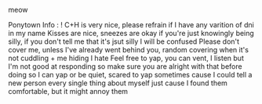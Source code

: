 meow

Ponytown Info : !
C+H is very nice, please refrain if I have any varition of dni in my name
Kisses are nice, sneezes are okay if you're just knowingly being silly, if you don't tell me that it's jsut silly I will be confused
Please don't cover me, unless I've already went behind you, random covering when it's not cuddling + me hiding I hate
Feel free to yap, you can vent, I listen but I'm not good at responding so make sure you are alright with that before doing so
I can yap or be quiet, scared to yap sometimes cause I could tell a new person every single thing about myself just cause I found them comfortable, but it might annoy them
